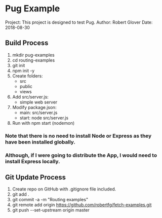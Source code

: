 # Pug Example

Project:  This project is designed to test Pug.
Author:   Robert Glover
Date:     2018-08-30

## Build Process

1.  mkdir pug-examples
2.  cd routing-examples
3.  git init
4.  npm init -y
5.  Create folders:
    - src
    - public
    - views
6.  Add src/server.js:
    - simple web server
7.  Modify package.json:
    - main: src/server.js
    - start: node src/server.js
8.  Run with npm start (nodemon)

### Note that there is no need to install Node or Express as they have been installed globally.
### Although, if I were going to distribute the App, I would need to install Express locally.

## Git Update Process
1.  Create repo on GitHub with .gitignore file included.
2.  git add .
3.  git commit -a -m "Routing examples"
4.  git remote add origin https://github.com/robertfg/fetch-examples.git
5.  git push --set-upstream origin master
